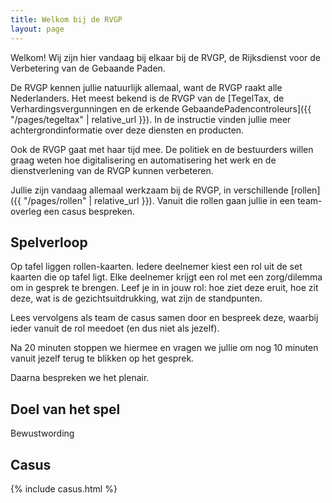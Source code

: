 ```yaml
---
title: Welkom bij de RVGP
layout: page
---
```

Welkom! Wij zijn hier vandaag bij elkaar bij de RVGP, de Rijksdienst voor de Verbetering van de Gebaande Paden.

De RVGP kennen jullie natuurlijk allemaal, want de RVGP raakt alle Nederlanders. Het meest bekend is de RVGP van de [TegelTax, de Verhardingsvergunningen en de erkende GebaandePadencontroleurs]({{ "/pages/tegeltax" | relative_url }}). In de instructie vinden jullie meer achtergrondinformatie over deze diensten en producten.

Ook de RVGP gaat met haar tijd mee. De politiek en de bestuurders willen graag weten hoe digitalisering en automatisering het werk en de dienstverlening van de RVGP kunnen verbeteren.

Jullie zijn vandaag allemaal werkzaam bij de RVGP, in verschillende [rollen]({{ "/pages/rollen" | relative_url }}). Vanuit die rollen gaan jullie in een team-overleg een casus bespreken.

## Spelverloop
Op tafel liggen rollen-kaarten. Iedere deelnemer kiest een rol uit de set kaarten die op tafel ligt. Elke deelnemer krijgt een rol met een zorg/dilemma om in gesprek te brengen. Leef je in in jouw rol: hoe ziet deze eruit, hoe zit deze, wat is de gezichtsuitdrukking, wat zijn de standpunten.

Lees vervolgens als team de casus samen door en bespreek deze, waarbij ieder vanuit de rol meedoet (en dus niet als jezelf).

Na 20 minuten stoppen we hiermee en vragen we jullie om nog 10 minuten vanuit jezelf terug te blikken op het gesprek.

Daarna bespreken we het plenair.

## Doel van het spel
Bewustwording

## Casus
{% include casus.html %}

